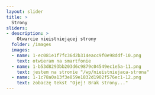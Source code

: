 ```yaml
---
layout: slider
title: >
  Strony
sliders:
- description: >
    Otwarcie nieistniejącej strony
  folder: /images
  images:
  - name: 1-ec081e1f7fc36d2b314eacc9f0e98ddf-10.png
    text: otwieram na smartfonie
  - name: 1-b53d8293bb203d6c9879c04549ec1e5a-11.png
    text: jestem na stronie "/wp/nieistniejaca-strona"
  - name: 1-1c78a0a13f3e859e1832d1902f576ec1-12.png
    text: zobaczę tekst "Ojej! Brak strony..."
---
```

